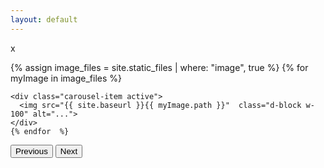 ```yaml
---
layout: default
---
```


x
<div id="carouselExampleControls" class="carousel slide" data-bs-ride="carousel">
  <div class="carousel-inner ">
{% assign image_files = site.static_files | where: "image", true %}
{% for myImage in image_files %}


    <div class="carousel-item active">
      <img src="{{ site.baseurl }}{{ myImage.path }}"  class="d-block w-100" alt="...">
    </div>
    {% endfor  %}

    
  </div>
  <button class="carousel-control-prev" type="button" data-bs-target="#carouselExampleControls" data-bs-slide="prev">
    <span class="carousel-control-prev-icon" aria-hidden="true"></span>
    <span class="visually-hidden">Previous</span>
  </button>
  <button class="carousel-control-next" type="button" data-bs-target="#carouselExampleControls" data-bs-slide="next">
    <span class="carousel-control-next-icon" aria-hidden="true"></span>
    <span class="visually-hidden">Next</span>
  </button>
</div>
